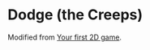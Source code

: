 # Dodge (the Creeps)

Modified from [Your first 2D game](https://docs.godotengine.org/en/stable/getting_started/first_2d_game/).
